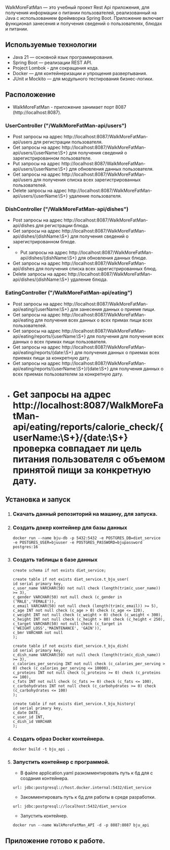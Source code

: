 WalkMoreFatMan — это учебный проект Rest Api приложения, для получения информации о питании пользователей,
реализованный на Java с использованием фреймворка Spring Boot. Приложение включает функционал
занесения и получения сведений о пользователях, блюдах и питании.

## Используемые технологии

* Java 21 — основной язык программирования.
* Spring Boot — реализации REST API.
* Project Lombok - для сокращения кода.
* Docker — для контейнеризации и упрощения развертывания.
* JUnit и Mockito — для модульного тестирования бизнес-логики.

## Расположение

* WalkMoreFatMan - приложение занимает порт 8087 (http://localhost:8087).

### UserController ("/WalkMoreFatMan-api/users")

* Post запросы на адрес http://localhost:8087/WalkMoreFatMan-api/users для регистрации пользователя.
* Get запросы на адрес http://localhost:8087/WalkMoreFatMan-api/users/{userName:\S+} для получения сведений о
  зарегистрированном пользователе.
* Put запросы на адрес http://localhost:8087/WalkMoreFatMan-api/users/{userName:\S+} для обновления данных пользователя.
* Get запросы на адрес http://localhost:8087/WalkMoreFatMan-api/users для получения списка всех зарегистрированных
  пользователей.
* Delete запросы на адрес http://localhost:8087/WalkMoreFatMan-api/users/{userName:\S+} удаление пользователя.

### DishController ("/WalkMoreFatMan-api/dishes")

* Post запросы на адрес http://localhost:8087/WalkMoreFatMan-api/dishes для регистрации блюда.
* Get запросы на адрес http://localhost:8087/WalkMoreFatMan-api/dishes/{dishName:\S+} для получения сведений о
  зарегистрированном блюде.
*
    * Put запросы на адрес http://localhost:8087/WalkMoreFatMan-api/dishes/{dishName:\S+} для обновления данных блюде.
* Get запросы на адрес http://localhost:8087/WalkMoreFatMan-api/dishes для получения списка всех зарегистрированных
  блюд.
* Delete запросы на адрес http://localhost:8087/WalkMoreFatMan-api/dishes/{dishName:\S+} удаление блюда.

### EatingController ("/WalkMoreFatMan-api/eating")

* Post запросы на адрес http://localhost:8087/WalkMoreFatMan-api/eating/{userName:\S+} для занесения данных о приеме
  пищи.
* Get запросы на адрес http://localhost:8087/WalkMoreFatMan-api/eating для получения всех данных о всех примах пищи
  всех пользователей.
* Get запросы на адрес http://localhost:8087/WalkMoreFatMan-api/eating/reports/{userName:\S+} для получения
  для получения всех данных о всех примах пищи пользователя.
* Get запросы на адрес http://localhost:8087/WalkMoreFatMan-api/eating/reports/{date:\S+} для получения данных о
  приемах всех приемах пищи за конкретную дату.
* Get запросы на адрес http://localhost:8087/WalkMoreFatMan-api/eating/reports/{userName:\S+}/{date:\S+} для получения
  данных о всех приемах пользователем за конкретную дату.
* Get запросы на адрес http://localhost:8087/WalkMoreFatMan-api/eating/reports/calorie_check/{userName:\S+}/{date:\S+}
  проверка совпадает ли цель питания пользователя с объемом принятой пищи за конкретную дату.
  ===========================================================================

## Установка и запуск

1. ### Скачать данный репозиторий на машину, для запуска.
2. ### Создать докер контейнер для базы данных
    ```
    docker run --name bju-db -p 5432:5432 -e POSTGRES_DB=diet_service
    -e POSTGRES_USER=bjuuser -e POSTGRES_PASSWORD=bjupassword postgres:16
   ```
3. ### Создать таблицы в базе данных
    ```
    create schema if not exists diet_service;

    create table if not exists diet_service.t_bju_user(
    id serial primary key,
    c_user_name VARCHAR(50) not null check (length(trim(c_user_name)) >= 3),
    c_gender VARCHAR(50) not null check (c_gender in ('MALE','FEMALE')),
    c_email VARCHAR(50) not null check (length(trim(c_email)) >= 5),
    c_age INT not null check (c_age > 0) check (c_age <= 120),
    c_weight INT not null check (c_weight > 0) check (c_weight < 300),
    c_height INT not null check (c_height > 80) check (c_height < 250),
    c_target VARCHAR(50) not null check (c_target in ('WEIGHT_LOSS','MAINTENANCE', 'GAIN')),
    c_bmr VARCHAR not null
    );
    
    create table if not exists diet_service.t_bju_dish(
    id serial primary key,
    c_dish_name VARCHAR(50) not null check (length(trim(c_dish_name)) >= 3),
    c_calories_per_serving INT not null check (c_calories_per_serving > 0) check (c_calories_per_serving <= 10000),
    c_proteins INT not null check (c_proteins >= 0) check (c_proteins <= 100),
    c_fats INT not null check (c_fats >= 0) check (c_fats <= 100),
    c_carbohydrates INT not null check (c_carbohydrates >= 0) check (c_carbohydrates <= 100)
    );
    
    create table if not exists diet_service.t_bju_history(
    id serial primary key,
    c_date DATE,
    c_user_id INT,
    c_dish_id VARCHAR
    );

   ```
4. ### Создать образ Docker контейнера.
    ```
    docker build -t bju_api .
    ```
5. ### Запустить контейнер с программой.
   * В файле application.yaml разкомментировать путь к бд для с создания контейнера.
   ```
   url: jdbc:postgresql://host.docker.internal:5432/diet_service
   ```
   * Закомментировать путь к бд для работы в среде разработки.
   ```
   url: jdbc:postgresql://localhost:5432/diet_service
   ```
   * Запустить контейнер.
   ```
   docker run --name WalkMoreFatMan_API -d -p 8087:8087 bju_api
   ```
## Приложение готово к работе.
